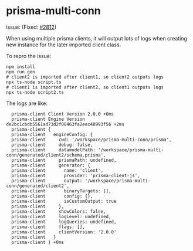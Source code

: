 # prisma-multi-conn

issue: (Fixed: [#2812](https://github.com/prisma/prisma/issues/2812))

When using multiple prisma clients,
it will output lots of logs when
creating new instance for the later imported client class.

To repro the issue:

```shell
npm install
npm run gen
# client2 is imported after client1, so client2 outputs logs
npx ts-node script.ts
# client1 is imported after client2, so client1 outputs logs
npx ts-node script2.ts
```

The logs are like:

```
  prisma-client Client Version 2.0.0 +0ms
  prisma-client Engine Version de2bc1cbdb5561ad73d2f08463fa2eec48993f56 +2ms
  prisma-client {
  prisma-client   engineConfig: {
  prisma-client     cwd: '/workspace/prisma-multi-conn/prisma',
  prisma-client     debug: false,
  prisma-client     datamodelPath: '/workspace/prisma-multi-conn/generated/client2/schema.prisma',
  prisma-client     prismaPath: undefined,
  prisma-client     generator: {
  prisma-client       name: 'client',
  prisma-client       provider: 'prisma-client-js',
  prisma-client       output: '/workspace/prisma-multi-conn/generated/client2',
  prisma-client       binaryTargets: [],
  prisma-client       config: {},
  prisma-client       isCustomOutput: true
  prisma-client     },
  prisma-client     showColors: false,
  prisma-client     logLevel: undefined,
  prisma-client     logQueries: undefined,
  prisma-client     flags: [],
  prisma-client     clientVersion: '2.0.0'
  prisma-client   }
  prisma-client } +0ms
```
